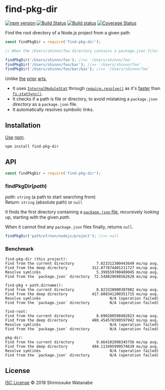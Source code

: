 # find-pkg-dir

[![npm version](https://img.shields.io/npm/v/find-pkg-dir.svg)](https://www.npmjs.com/package/find-pkg-dir)
[![Build Status](https://travis-ci.com/shinnn/find-pkg-dir.svg?branch=master)](https://travis-ci.com/shinnn/find-pkg-dir)
[![Build status](https://ci.appveyor.com/api/projects/status/gmxyhw7o2n1ndypc/branch/master?svg=true)](https://ci.appveyor.com/project/ShinnosukeWatanabe/find-pkg-dir/branch/master)
[![Coverage Status](https://img.shields.io/coveralls/shinnn/find-pkg-dir.svg)](https://coveralls.io/r/shinnn/find-pkg-dir)

Find the root directory of a Node.js project from a given path

```javascript
const findPkgDir = require('find-pkg-dir');

// When the /Users/shinnn/foo directory contains a package.json file:

findPkgDir('/Users/shinnn/foo'); //=> '/Users/shinnn/foo'
findPkgDir('/Users/shinnn/foo/bar'); //=> '/Users/shinnn/foo'
findPkgDir('/Users/shinnn/foo/bar/baz'); //=> '/Users/shinnn/foo'
```

Unlike [the](https://www.npmjs.com/package/pkg-dir) [prior](https://www.npmjs.com/package/find-pkg) [arts](https://www.npmjs.com/package/find-root),

* It uses [`InternalModuleStat`](https://github.com/nodejs/node/blob/v10.1.0/src/node_file.cc#L798) through [`require.resolve()`](https://nodejs.org/api/modules.html#modules_require_resolve_request_options) as it's [faster](#benchmark) than [`fs.statSync()`](https://nodejs.org/api/fs.html#fs_fs_statsync_path).
* It checks if a path is file or directory, to avoid mistaking a `package.json` *directory* as a `package.json` file.
* It automatically resolves symbolic links.

## Installation

[Use](https://docs.npmjs.com/cli/install) [npm](https://docs.npmjs.com/getting-started/what-is-npm).

```
npm install find-pkg-dir
```

## API

```javascript
const findPkgDir = require('find-pkg-dir');
```

### findPkgDir(*path*)

*path*: `string` (a path to start searching from)  
Return: `string` (absolute path) or `null`

It finds the first directory containing a [`package.json` file](https://docs.npmjs.com/files/package.json), recursively looking up, starting with the given *path*.

When it cannot find any `package.json` files finally, returns `null`.

```javascript
findPkgDir('path/of/non/nodejs/project'); //=> null
```

### Benchmark

```
find-pkg-dir (this project):
Find from the current directory          7.023312300443649 ms/op avg.
Find from the deep directory           312.877874401211727 ms/op avg.
Resolve symlinks                         5.399559700489045 ms/op avg.
Find from the `package.json` directory  72.548829698562628 ms/op avg.

find-pkg + path.dirname():
Find from the current directory          8.823328000307082 ms/op avg.
Find from the deep directory           417.688341200351715 ms/op avg.
Resolve symlinks                               N/A (operation failed)
Find from the `package.json` directory         N/A (operation failed)

find-root:
Find from the current directory          8.690280598402023 ms/op avg.
Find from the deep directory           480.454576599597942 ms/op avg.
Resolve symlinks                               N/A (operation failed)
Find from the `package.json` directory         N/A (operation failed)

pkg-dir:
Find from the current directory          9.664102098345756 ms/op avg.
Find from the deep directory           494.113495999574639 ms/op avg.
Resolve symlinks                               N/A (operation failed)
Find from the `package.json` directory         N/A (operation failed)
```

## License

[ISC License](./LICENSE) © 2018 Shinnosuke Watanabe
